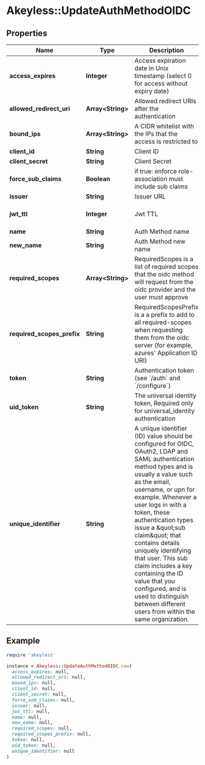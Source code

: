 # Akeyless::UpdateAuthMethodOIDC

## Properties

| Name | Type | Description | Notes |
| ---- | ---- | ----------- | ----- |
| **access_expires** | **Integer** | Access expiration date in Unix timestamp (select 0 for access without expiry date) | [optional][default to 0] |
| **allowed_redirect_uri** | **Array&lt;String&gt;** | Allowed redirect URIs after the authentication | [optional] |
| **bound_ips** | **Array&lt;String&gt;** | A CIDR whitelist with the IPs that the access is restricted to | [optional] |
| **client_id** | **String** | Client ID | [optional] |
| **client_secret** | **String** | Client Secret | [optional] |
| **force_sub_claims** | **Boolean** | if true: enforce role-association must include sub claims | [optional] |
| **issuer** | **String** | Issuer URL | [optional] |
| **jwt_ttl** | **Integer** | Jwt TTL | [optional][default to 0] |
| **name** | **String** | Auth Method name |  |
| **new_name** | **String** | Auth Method new name | [optional] |
| **required_scopes** | **Array&lt;String&gt;** | RequiredScopes is a list of required scopes that the oidc method will request from the oidc provider and the user must approve | [optional] |
| **required_scopes_prefix** | **String** | RequiredScopesPrefix is a a prefix to add to all required-scopes when requesting them from the oidc server (for example, azures&#39; Application ID URI) | [optional] |
| **token** | **String** | Authentication token (see &#x60;/auth&#x60; and &#x60;/configure&#x60;) | [optional] |
| **uid_token** | **String** | The universal identity token, Required only for universal_identity authentication | [optional] |
| **unique_identifier** | **String** | A unique identifier (ID) value should be configured for OIDC, OAuth2, LDAP and SAML authentication method types and is usually a value such as the email, username, or upn for example. Whenever a user logs in with a token, these authentication types issue a \&quot;sub claim\&quot; that contains details uniquely identifying that user. This sub claim includes a key containing the ID value that you configured, and is used to distinguish between different users from within the same organization. |  |

## Example

```ruby
require 'akeyless'

instance = Akeyless::UpdateAuthMethodOIDC.new(
  access_expires: null,
  allowed_redirect_uri: null,
  bound_ips: null,
  client_id: null,
  client_secret: null,
  force_sub_claims: null,
  issuer: null,
  jwt_ttl: null,
  name: null,
  new_name: null,
  required_scopes: null,
  required_scopes_prefix: null,
  token: null,
  uid_token: null,
  unique_identifier: null
)
```

